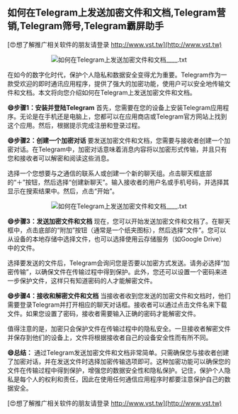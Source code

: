 ## **如何在Telegram上发送加密文件和文档,Telegram营销,Telegram筛号,Telegram霸屏助手**

[😍想了解推广相关软件的朋友请登录 http://www.vst.tw](http://www.vst.tw)

 <center><img src="https://vst.tw/MP4/tuiguang/png/0.png" alt="如何在Telegram上发送加密文件和文档____.txt"></center>

在如今的数字化时代，保护个人隐私和数据安全变得尤为重要。Telegram作为一款受欢迎的即时通讯应用程序，提供了强大的加密功能，使用户可以安全地传输文件和文档。本文将向您介绍如何在Telegram上发送加密文件和文档。

**😄步骤1：安装并登陆Telegram**
首先，您需要在您的设备上安装Telegram应用程序。无论是在手机还是电脑上，您都可以在应用商店或Telegram官方网站上找到这个应用。然后，根据提示完成注册和登录过程。

**😄步骤2：创建一个加密对话**
要发送加密文件和文档，您需要与接收者创建一个加密对话。在Telegram中，加密对话意味着消息内容将以加密形式传输，并且只有您和接收者可以解密和阅读这些消息。

选择一个您想要与之通信的联系人或创建一个新的聊天组。点击聊天框底部的“＋”按钮，然后选择“创建新聊天”。输入接收者的用户名或手机号码，并选择其显示在搜索结果中。然后，点击“开始”。

 <center><img src="https://vst.tw/MP4/tuiguang/png/8.png" alt="如何在Telegram上发送加密文件和文档____.txt"></center>

**😄步骤3：发送加密文件和文档**
现在，您可以开始发送加密文件和文档了。在聊天框中，点击底部的“附加”按钮（通常是一个纸夹图标），然后选择“文件”。您可以从设备的本地存储中选择文件，也可以选择使用云存储服务（如Google Drive）中的文件。

选择要发送的文件后，Telegram会询问您是否要以加密方式发送。请务必选择“加密传输”，以确保文件在传输过程中得到保护。此外，您还可以设置一个密码来进一步保护文件，这样只有知道密码的人才能解密文件。

**😄步骤4：接收和解密文件和文档**
当接收者收到您发送的加密文件和文档时，他们需要登录Telegram并打开相应的聊天对话框。接收者可以通过点击文件名来下载文件。如果您设置了密码，接收者需要输入正确的密码才能解密文件。

值得注意的是，加密只会保护文件在传输过程中的隐私安全。一旦接收者解密文件并保存到他们的设备上，文件将根据接收者自己的设备安全性而有所不同。

**😄总结：**
通过Telegram发送加密文件和文档非常简单。只需确保您与接收者创建了加密对话，并在发送文件时选择加密传输选项即可。这种加密功能可以确保您的文件在传输过程中得到保护，增强您的数据安全性和隐私保护。记住，保护个人隐私是每个人的权利和责任，因此在使用任何通信应用程序时都要注意保护自己的数据安全。

[😍想了解推广相关软件的朋友请登录 http://www.vst.tw](http://www.vst.tw)



